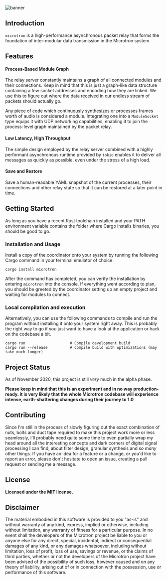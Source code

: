 ![banner](https://i.imgur.com/u3JtfYm.png)

## Introduction

`microtron` is a high-performance asynchronous packet relay that forms the foundation of inter-modular data transmission in the Microtron system.

## Features

#### Process-Based Module Graph

The relay server constantly maintains a graph of all connected modules and their connections. Keep in mind that this is just a graph-like data structure containing a few socket addresses and encoding how they are linked. We use this to figure out where the data received in our endless stream of packets should actually go.

Any piece of code which continuously synthesizes or processes frames worth of audio is considered a module. Integrating one into a `ModuleSocket` type equips it with UDP networking capabilities, enabling it to join the process-level graph maintained by the packet relay.

#### Low Latency, High Throughput

The simple design employed by the relay server combined with a highly performant asynchronous runtime provided by `tokio` enables it to deliver all messages as quickly as possible, even under the stress of a high load.

#### Save and Restore

Save a human-readable YAML snapshot of the current processes, their connections and other relay state so that it can be restored at a later point in time.

## Getting Started

As long as you have a recent Rust toolchain installed and your PATH environment variable contains the folder where Cargo installs binaries, you should be good to go.

### Installation and Usage

Install a copy of the coordinator onto your system by running the following Cargo command in your terminal emulator of choice:

```
cargo install microtron
```

After the command has completed, you can verify the installation by entering `microtron` into the console. If everything went according to plan, you should be greeted by the coordinator setting up an empty project and waiting for modules to connect.

### Local compilation and execution

Alternatively, you can use the following commands to compile and run the program without installing it onto your system right away. This is probably the right way to go if you just want to have a look at the application or hack on the codebase a bit.

```
cargo run                    # Compile development build
cargo run --release          # Compile build with optimizations (may take much longer)
```

## Project Status

As of November 2020, this project is still *very* much in the alpha phase. 

**Please keep in mind that this is an experiment and in no way production-ready. It is very likely that the whole Microtron codebase will experience intense, earth-shattering changes during their journey to 1.0**


## Contributing

Since I'm still in the process of slowly figuring out the exact combination of nuts, bolts and duct tape required to make this project work more or less seamlessly, I'll probably need quite some time to even partially wrap my head around all the interesting concepts and dark corners of digital signal processing I can find, about filter design, granular synthesis and *so many* other things. If you have an idea for a feature or a change, or you'd like to report an error, please don't hesitate to open an issue, creating a pull request or sending me a message.

## License

**Licensed under the MIT license.**

## Disclaimer

The material embodied in this software is provided to you "as-is" and without warranty of any kind, express, implied or otherwise, including without limitation, any warranty of fitness for a particular purpose. In no event shall the developers of the Microtron project be liable to you or anyone else for any direct, special, incidental, indirect or consequential damages of any kind, or any damages whatsoever, including without limitation, loss of profit, loss of use, savings or revenue, or the claims of third parties, whether or not the developers of the Microtron project have been advised of the possibility of such loss, however caused and on any theory of liability, arising out of or in connection with the possession, use or performance of this software.
